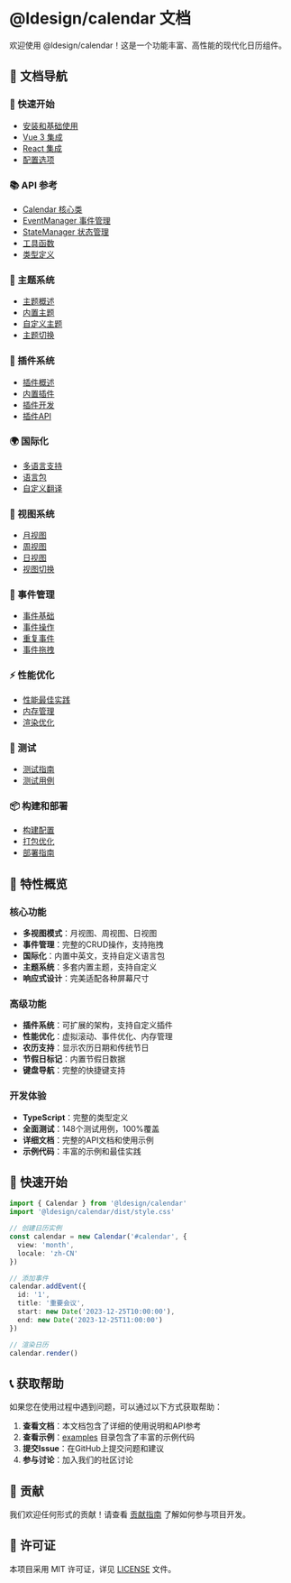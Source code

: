 # @ldesign/calendar 文档

欢迎使用 @ldesign/calendar！这是一个功能丰富、高性能的现代化日历组件。

## 📖 文档导航

### 🚀 快速开始
- [安装和基础使用](./guide/getting-started.md)
- [Vue 3 集成](./guide/vue-integration.md)
- [React 集成](./guide/react-integration.md)
- [配置选项](./guide/configuration.md)

### 📚 API 参考
- [Calendar 核心类](./api/calendar.md)
- [EventManager 事件管理](./api/event-manager.md)
- [StateManager 状态管理](./api/state-manager.md)
- [工具函数](./api/utils.md)
- [类型定义](./api/types.md)

### 🎨 主题系统
- [主题概述](./themes/overview.md)
- [内置主题](./themes/built-in.md)
- [自定义主题](./themes/custom.md)
- [主题切换](./themes/switching.md)

### 🔌 插件系统
- [插件概述](./plugins/overview.md)
- [内置插件](./plugins/built-in.md)
- [插件开发](./plugins/development.md)
- [插件API](./plugins/api.md)

### 🌍 国际化
- [多语言支持](./i18n/overview.md)
- [语言包](./i18n/language-packs.md)
- [自定义翻译](./i18n/custom.md)

### 📱 视图系统
- [月视图](./views/month-view.md)
- [周视图](./views/week-view.md)
- [日视图](./views/day-view.md)
- [视图切换](./views/switching.md)

### 📅 事件管理
- [事件基础](./events/basics.md)
- [事件操作](./events/operations.md)
- [重复事件](./events/recurring.md)
- [事件拖拽](./events/drag-drop.md)

### ⚡ 性能优化
- [性能最佳实践](./performance/best-practices.md)
- [内存管理](./performance/memory.md)
- [渲染优化](./performance/rendering.md)

### 🧪 测试
- [测试指南](./testing/guide.md)
- [测试用例](./testing/test-cases.md)

### 📦 构建和部署
- [构建配置](./build/configuration.md)
- [打包优化](./build/optimization.md)
- [部署指南](./build/deployment.md)

## 🎯 特性概览

### 核心功能
- **多视图模式**：月视图、周视图、日视图
- **事件管理**：完整的CRUD操作，支持拖拽
- **国际化**：内置中英文，支持自定义语言包
- **主题系统**：多套内置主题，支持自定义
- **响应式设计**：完美适配各种屏幕尺寸

### 高级功能
- **插件系统**：可扩展的架构，支持自定义插件
- **性能优化**：虚拟滚动、事件优化、内存管理
- **农历支持**：显示农历日期和传统节日
- **节假日标记**：内置节假日数据
- **键盘导航**：完整的快捷键支持

### 开发体验
- **TypeScript**：完整的类型定义
- **全面测试**：148个测试用例，100%覆盖
- **详细文档**：完整的API文档和使用示例
- **示例代码**：丰富的示例和最佳实践

## 🚀 快速开始

```typescript
import { Calendar } from '@ldesign/calendar'
import '@ldesign/calendar/dist/style.css'

// 创建日历实例
const calendar = new Calendar('#calendar', {
  view: 'month',
  locale: 'zh-CN'
})

// 添加事件
calendar.addEvent({
  id: '1',
  title: '重要会议',
  start: new Date('2023-12-25T10:00:00'),
  end: new Date('2023-12-25T11:00:00')
})

// 渲染日历
calendar.render()
```

## 📞 获取帮助

如果您在使用过程中遇到问题，可以通过以下方式获取帮助：

1. **查看文档**：本文档包含了详细的使用说明和API参考
2. **查看示例**：[examples](../examples/) 目录包含了丰富的示例代码
3. **提交Issue**：在GitHub上提交问题和建议
4. **参与讨论**：加入我们的社区讨论

## 🤝 贡献

我们欢迎任何形式的贡献！请查看 [贡献指南](./contributing.md) 了解如何参与项目开发。

## 📄 许可证

本项目采用 MIT 许可证，详见 [LICENSE](../LICENSE) 文件。
